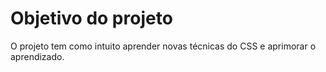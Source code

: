# Objetivo do projeto
O projeto tem como intuito aprender novas técnicas do CSS e aprimorar o aprendizado.

